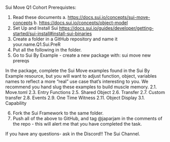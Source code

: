 Sui Move Q1 Cohort Prerequistes:

1. Read these documents
   a. https://docs.sui.io/concepts/sui-move-concepts
   b. https://docs.sui.io/concepts/object-model
2. Set Up and Install Sui
   https://docs.sui.io/guides/developer/getting-started/sui-install#install-sui-binaries
3. Create a folder in a GitHub repository and name it your.name.Q1.Sui.PreR
4. Put all the following in the folder.
5. Go to Sui By Example - create a new package with:
   sui move new prereqs

In the package, complete the Sui Move examples found in the Sui By Example
resource, but you will want to adjust function, object, variables names to reflect a more
“real” use case that’s interesting to you. We recommend you hand slug these examples
to build muscle memory.
2.1. Move.toml
2.3. Entry Functions
2.5. Shared Object
2.6. Transfer
2.7. Custom transfer
2.8. Events
2.9. One Time Witness
2.11. Object Display
3.1. Capability

6. Fork the Sui Framework to the same folder.
7. Push all of the above to GitHub, and tag @japarjam in the comments of the repo - this
   will alert me that you have completed the task.

If you have any questions- ask in the Discord!! The Sui Channel.
